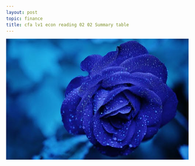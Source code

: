 ```yaml
---
layout: post
topic: finance
title: cfa lv1 econ reading 02 02 Summary table
---
```


<img src="/assets/images/test.jpeg">
